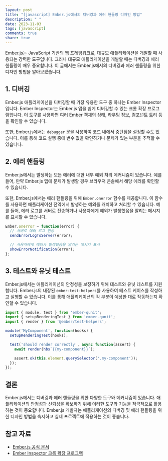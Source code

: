 ```yaml
---
layout: post
title: "[javascript] Ember.js에서의 디버깅과 에러 핸들링 디자인 방법"
description: " "
date: 2023-11-03
tags: [javascript]
comments: true
share: true
---
```


Ember.js는 JavaScript 기반의 웹 프레임워크로, 대규모 애플리케이션을 개발할 때 사용되는 강력한 도구입니다. 그러나 대규모 애플리케이션을 개발할 때는 디버깅과 에러 핸들링이 매우 중요합니다. 이 글에서는 Ember.js에서의 디버깅과 에러 핸들링을 위한 디자인 방법을 알아보겠습니다.

## 1. 디버깅

Ember.js 애플리케이션을 디버깅할 때 가장 유용한 도구 중 하나는 Ember Inspector입니다. Ember Inspector는 Ember.js 앱을 쉽게 디버깅할 수 있는 크롬 확장 프로그램입니다. 이 도구를 사용하면 여러 Ember 객체의 상태, 라우팅 정보, 컴포넌트 트리 등을 확인할 수 있습니다.

또한, Ember.js에서는 `debugger` 문을 사용하여 코드 내에서 중단점을 설정할 수도 있습니다. 이를 통해 코드 실행 중에 변수 값을 확인하거나 문제가 있는 부분을 추적할 수 있습니다.

## 2. 에러 핸들링

Ember.js에서는 발생하는 모든 에러에 대한 내부 예외 처리 메커니즘이 있습니다. 예를 들어, 만약 Ember.js 앱에 문제가 발생할 경우 브라우저 콘솔에서 해당 에러를 확인할 수 있습니다.

또한, Ember.js에서는 에러 핸들링을 위해 `Ember.onerror` 함수를 제공합니다. 이 함수를 사용하면 애플리케이션 전역에서 발생하는 예외를 캐치하고 처리할 수 있습니다. 예를 들어, 에러 로그를 서버로 전송하거나 사용자에게 예외가 발생했음을 알리는 메시지를 표시할 수 있습니다.

```javascript
Ember.onerror = function(error) {
  // 서버로 에러 로그 전송
  sendErrorLogToServer(error);

  // 사용자에게 예외가 발생했음을 알리는 메시지 표시
  showErrorNotification(error);
};
```

## 3. 테스트와 유닛 테스트

Ember.js에서는 애플리케이션의 안정성을 보장하기 위해 테스트와 유닛 테스트를 지원합니다. Ember.js의 내장된 `ember-test-helpers`를 사용하여 테스트 케이스를 작성하고 실행할 수 있습니다. 이를 통해 애플리케이션의 각 부분이 예상한 대로 작동하는지 확인할 수 있습니다.

```javascript
import { module, test } from 'ember-qunit';
import { setupRenderingTest } from 'ember-qunit';
import { render } from '@ember/test-helpers';

module('MyComponent', function(hooks) {
  setupRenderingTest(hooks);

  test('should render correctly', async function(assert) {
    await render(hbs`{{my-component}}`);

    assert.ok(this.element.querySelector('.my-component'));
  });
});
```

## 결론

Ember.js에서는 디버깅과 에러 핸들링을 위한 다양한 도구와 메커니즘이 있습니다. 애플리케이션의 안정성과 신뢰성을 확보하기 위해 이러한 도구와 기능을 적극적으로 활용하는 것이 중요합니다. Ember.js 개발자는 애플리케이션의 디버깅 및 에러 핸들링을 위한 디자인 방법을 숙지하고 실제 프로젝트에 적용하는 것이 좋습니다.

## 참고 자료

- [Ember.js 공식 문서](https://emberjs.com/)
- [Ember Inspector 크롬 확장 프로그램](https://chrome.google.com/webstore/detail/ember-inspector/bmdblncegkenkacieihfhpjfppoconhi)